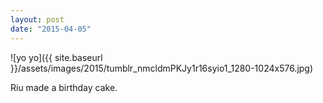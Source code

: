 ```yaml
---
layout: post
date: "2015-04-05"
---
```


![yo yo]({{ site.baseurl }}/assets/images/2015/tumblr_nmcldmPKJy1r16syio1_1280-1024x576.jpg)

Riu made a birthday cake.
